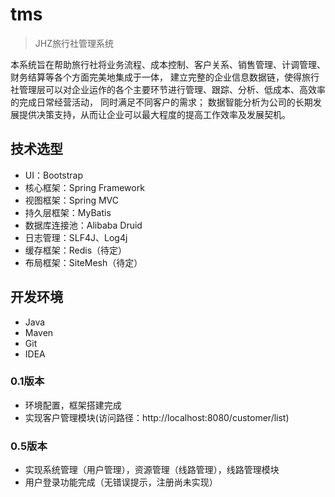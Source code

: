 # tms

> JHZ旅行社管理系统

本系统旨在帮助旅行社将业务流程、成本控制、客户关系、销售管理、计调管理、财务结算等各个方面完美地集成于一体，
建立完整的企业信息数据链，使得旅行社管理层可以对企业运作的各个主要环节进行管理、跟踪、分析、低成本、高效率的完成日常经营活动，
同时满足不同客户的需求； 数据智能分析为公司的长期发展提供决策支持，从而让企业可以最大程度的提高工作效率及发展契机。

## 技术选型

- UI：Bootstrap
- 核心框架：Spring Framework
- 视图框架：Spring MVC
- 持久层框架：MyBatis
- 数据库连接池：Alibaba Druid
- 日志管理：SLF4J、Log4j
- 缓存框架：Redis（待定）
- 布局框架：SiteMesh（待定）

## 开发环境

- Java
- Maven
- Git
- IDEA

### 0.1版本
- 环境配置，框架搭建完成
- 实现客户管理模块(访问路径：http://localhost:8080/customer/list)

### 0.5版本
- 实现系统管理（用户管理），资源管理（线路管理），线路管理模块
- 用户登录功能完成（无错误提示，注册尚未实现）

